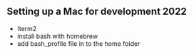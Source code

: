 ## Setting up a Mac for development 2022

- Iterm2
- install bash with homebrew
- add bash_profile file in to the home folder